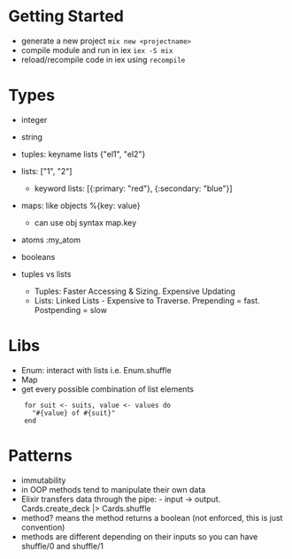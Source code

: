# Getting Started

- generate a new project `mix new <projectname>`
- compile module and run in iex `iex -S mix`
- reload/recompile code in iex using `recompile`

# Types
- integer
- string
- tuples: keyname lists {"el1", "el2"}
- lists: ["1", "2"]
  - keyword lists: [{:primary: "red"}, {:secondary: "blue"}]
- maps: like objects %{key: value}
  - can use obj syntax map.key
- atoms :my_atom
- booleans

- tuples vs lists
  - Tuples: Faster Accessing & Sizing. Expensive Updating
  - Lists: Linked Lists - Expensive to Traverse. Prepending = fast. Postpending = slow

# Libs
- Enum: interact with lists i.e. Enum.shuffle
- Map
- get every possible combination of list elements
```
    for suit <- suits, value <- values do
      "#{value} of #{suit}"
    end
```

# Patterns
- immutability
- in OOP methods tend to manipulate their own data
- Elixir transfers data through the pipe: - input -> output. Cards.create_deck |> Cards.shuffle
- method? means the method returns a boolean (not enforced, this is just convention)
- methods are different depending on their inputs so you can have shuffle/0 and shuffle/1